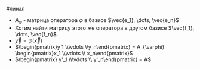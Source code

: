 #линал 
- $A_{\varphi}$ - матрица оператора $\varphi$ в базисе $\vec{e_1}, \dots, \vec{e_n}$
- Хотим найти матрицу этого же оператора в другом базисе $\vec{f_1}, \dots, \vec{f_n}$
- $\vec{y} = \varphi(\vec{x})$
- $\begin{pmatrix}y_1 \\\vdots \\y_n\end{pmatrix} = A_{\varphi} \begin{pmatrix}x_1 \\\vdots \\ x_n\end{pmatrix}$
- $\begin{pmatrix} y'_1 \\\vdots \\ y'_n\end{pmatrix} = A$